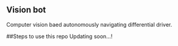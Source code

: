 ## Vision bot

Computer vision baed autonomously navigating differential driver.

##Steps to use this repo
Updating soon...!
